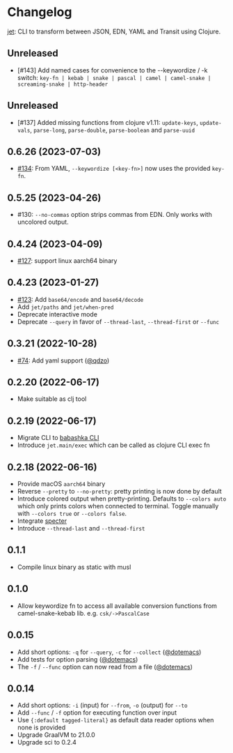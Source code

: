 # Changelog

[jet](https://github.com/borkdude/jet): CLI to transform between JSON, EDN, YAML and Transit using Clojure.

## Unreleased 
- [#143] Add named cases for convenience to the --keywordize / -k switch:
  `key-fn | kebab | snake | pascal | camel | camel-snake | screaming-snake | http-header`

## Unreleased

- [#137] Added missing functions from clojure v1.11:
  `update-keys`, `update-vals`, `parse-long`, `parse-double`, `parse-boolean` and `parse-uuid`

## 0.6.26 (2023-07-03)

- [#134](https://github.com/borkdude/jet/issues/134): From YAML,
  `--keywordize [<key-fn>]` now uses the provided `key-fn`.

## 0.5.25 (2023-04-26)

- #130: `--no-commas` option strips commas from EDN. Only works with uncolored output.

## 0.4.24 (2023-04-09)

- [#127](https://github.com/borkdude/jet/issues/127): support linux aarch64 binary

## 0.4.23 (2023-01-27)

- [#123](https://github.com/borkdude/jet/issues/123): Add `base64/encode` and `base64/decode`
- Add `jet/paths` and `jet/when-pred`
- Deprecate interactive mode
- Deprecate `--query` in favor of `--thread-last`, `--thread-first` or `--func`

## 0.3.21 (2022-10-28)

- [#74](https://github.com/borkdude/jet/issues/74): Add yaml support ([@qdzo](https://github.com/qdzo))

## 0.2.20 (2022-06-17)

- Make suitable as clj tool

## 0.2.19 (2022-06-17)

- Migrate CLI to [babashka CLI](https://github.com/babashka/cli)
- Introduce `jet.main/exec` which can be called as clojure CLI exec fn

## 0.2.18 (2022-06-16)

- Provide macOS `aarch64` binary
- Reverse `--pretty` to `--no-pretty`: pretty printing is now done by default
- Introduce colored output when pretty-printing. Defaults to `--colors auto`
  which only prints colors when connected to terminal. Toggle manually with
  `--colors true` or `--colors false`.
- Integrate [specter](https://github.com/redplanetlabs/specter)
- Introduce `--thread-last` and `--thread-first`

## 0.1.1

- Compile linux binary as static with musl

## 0.1.0

- Allow keywordize fn to access all available conversion functions from camel-snake-kebab lib. e.g. `csk/->PascalCase`

## 0.0.15

- Add short options: `-q` for `--query`, `-c` for `--collect` ([@dotemacs](https://github.com/dotemacs))
- Add tests for option parsing ([@dotemacs](https://github.com/dotemacs))
- The `-f` / `--func` option can now read from a file ([@dotemacs](https://github.com/dotemacs))

## 0.0.14

- Add short options: `-i` (input) for `--from`, `-o` (output) for `--to`
- Add `--func` / `-f` option for executing function over input
- Use `{:default tagged-literal}` as default data reader options when none is provided
- Upgrade GraalVM to 21.0.0
- Upgrade sci to 0.2.4
